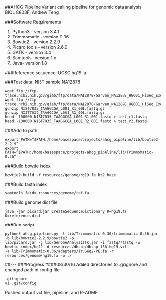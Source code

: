 ##AHCG Pipeline
Variant calling pipeline for genomic data analysis  
BIOL 8803F, Andrew Teng

###Software Requirements

1. Python3 - version 3.4.1
2. Trimmomatic - version 0.36
3. Bowtie2 - version 2.2.9
4. Picard tools - version 2.6.0
5. GATK - version 3.4
6. Samtools- version 1.x
7. Java- version 1.8

###Reference sequence: UCSC hg19.fa

###Test data: NIST sample NA12878

```{sh}
wget ftp://ftp-trace.ncbi.nih.gov/giab/ftp/data/NA12878/Garvan_NA12878_HG001_HiSeq_Exome/NIST7035_TAAGGCGA_L001_R1_001.fastq.gz
wget ftp://ftp-trace.ncbi.nih.gov/giab/ftp/data/NA12878/Garvan_NA12878_HG001_HiSeq_Exome/NIST7035_TAAGGCGA_L001_R2_001.fastq.gz
gunzip NIST7035_TAAGGCGA_L001_R1_001.fastq.gz
gunzip NIST7035_TAAGGCGA_L001_R2_001.fastq.gz
head -100000 NIST7035_TAAGGCGA_L001_R1_001.fastq > test_r1.fastq
head -100000 NIST7035_TAAGGCGA_L001_R2_001.fastq > test_r2.fastq
```

###Add to path 
```{sh}
export PATH=”$PATH:/home/basespace/projects/ahcg_pipeline/lib/bowtie2-2.2.9”
export PATH=”$PATH:/home/basespace/projects/ahcg_pipeline/lib/Trimmomatic-0.36”
```

###Build bowtie index 
```{sh}
bowtie2-build -f resources/genome/hg19.fa bt2_base
```

###Build fasta index
```{sh}
samtools faidx resources/genome/ref.fa
```

###Build genome dict file 
```{sh}
java -jar picard.jar CreateSequenceDictionary R=hg19.fa O=reference.dict
```

###Run script
```{sh}
python3 ahcg_pipeline.py -t lib/Trimmomatic-0.36/trimmomatic-0.36.jar -b lib/bowtie2-2.2.9/bowtie2 -p  
lib/picard.jar -g lib/GenomeAnalysisTK.jar -i fastq/*fastq -w bowtie_index/hg19 -d resources/dbsnp/dbsnp_138.hg19.vcf  
-a lib/Trimmomatic-0.36/adapters/TruSeq2-PE.fa -r resources/genome/hg19.fa -o ./
```
##---
###Progress
####08/30/16
Added directories to .gitignore and changed path in config file
```{sh}
.gitignore
vi .git/config
```
Pushed output vcf file, pipeline, and README
